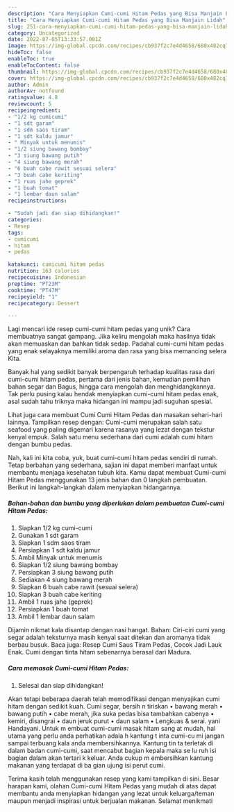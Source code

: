 ```yaml
---
description: "Cara Menyiapkan Cumi-cumi Hitam Pedas yang Bisa Manjain Lidah"
title: "Cara Menyiapkan Cumi-cumi Hitam Pedas yang Bisa Manjain Lidah"
slug: 251-cara-menyiapkan-cumi-cumi-hitam-pedas-yang-bisa-manjain-lidah
category: Uncategorized
date: 2022-07-05T13:33:57.001Z
image: https://img-global.cpcdn.com/recipes/cb937f2c7e4d4658/680x482cq70/cumi-cumi-hitam-pedas-foto-resep-utama.jpg
hideToc: false
enableToc: true
enableTocContent: false
thumbnail: https://img-global.cpcdn.com/recipes/cb937f2c7e4d4658/680x482cq70/cumi-cumi-hitam-pedas-foto-resep-utama.jpg
cover: https://img-global.cpcdn.com/recipes/cb937f2c7e4d4658/680x482cq70/cumi-cumi-hitam-pedas-foto-resep-utama.jpg
author: Admin
authorAv: notfound
ratingvalue: 4.8
reviewcount: 5
recipeingredient:
- "1/2 kg cumicumi"
- "1 sdt garam"
- "1 sdm saos tiram"
- "1 sdt kaldu jamur"
- " Minyak untuk menumis"
- "1/2 siung bawang bombay"
- "3 siung bawang putih"
- "4 siung bawang merah"
- "6 buah cabe rawit sesuai selera"
- "3 buah cabe keriting"
- "1 ruas jahe geprek"
- "1 buah tomat"
- "1 lembar daun salam"
recipeinstructions:

- "Sudah jadi dan siap dihidangkan!"
categories:
- Resep
tags:
- cumicumi
- hitam
- pedas

katakunci: cumicumi hitam pedas 
nutrition: 163 calories
recipecuisine: Indonesian
preptime: "PT23M"
cooktime: "PT47M"
recipeyield: "1"
recipecategory: Dessert

---
```





Lagi mencari ide resep cumi-cumi hitam pedas yang unik? Cara membuatnya sangat gampang. Jika keliru mengolah maka hasilnya tidak akan memuaskan dan bahkan tidak sedap. Padahal cumi-cumi hitam pedas yang enak selayaknya memiliki aroma dan rasa yang bisa memancing selera Kita.





Banyak hal yang sedikit banyak berpengaruh terhadap kualitas rasa dari cumi-cumi hitam pedas, pertama dari jenis bahan, kemudian pemilihan bahan segar dan Bagus, hingga cara mengolah dan menghidangkannya. Tak perlu pusing kalau hendak menyiapkan cumi-cumi hitam pedas enak,      asal sudah tahu triknya maka hidangan ini mampu jadi suguhan spesial.














Lihat juga cara membuat Cumi Cumi Hitam Pedas dan masakan sehari-hari lainnya. Tampilkan resep dengan: Cumi-cumi merupakan salah satu seafood yang paling digemari karena rasanya yang lezat dengan tekstur kenyal empuk. Salah satu menu sederhana dari cumi adalah cumi hitam dengan bumbu pedas.






Nah, kali ini kita coba, yuk, buat cumi-cumi hitam pedas sendiri di rumah. Tetap berbahan yang sederhana, sajian ini dapat memberi manfaat untuk membantu menjaga kesehatan tubuh kita. Kamu dapat membuat Cumi-cumi Hitam Pedas menggunakan 13 jenis bahan dan 0 langkah pembuatan. Berikut ini langkah-langkah dalam menyiapkan hidangannya.

<!--inarticleads1-->

##### Bahan-bahan dan bumbu yang diperlukan dalam pembuatan Cumi-cumi Hitam Pedas:

1. Siapkan 1/2 kg cumi-cumi
1. Gunakan 1 sdt garam
1. Siapkan 1 sdm saos tiram
1. Persiapkan 1 sdt kaldu jamur
1. Ambil  Minyak untuk menumis
1. Siapkan 1/2 siung bawang bombay
1. Persiapkan 3 siung bawang putih
1. Sediakan 4 siung bawang merah
1. Siapkan 6 buah cabe rawit (sesuai selera)
1. Siapkan 3 buah cabe keriting
1. Ambil 1 ruas jahe (geprek)
1. Persiapkan 1 buah tomat
1. Ambil 1 lembar daun salam


Dijamin nikmat kala disantap dengan nasi hangat. Bahan: Ciri-ciri cumi yang segar adalah teksturnya masih kenyal saat ditekan dan aromanya tidak berbau busuk. Baca juga: Resep Cumi Saus Tiram Pedas, Cocok Jadi Lauk Enak. Cumi dengan tinta hitam sebenarnya berasal dari Madura. 

<!--inarticleads2-->

##### Cara memasak Cumi-cumi Hitam Pedas:


1. Selesai dan siap dihidangkan!

Akan tetapi beberapa daerah telah memodifikasi dengan menyajikan cumi hitam dengan sedikit kuah. Cumi segar, bersih n tiriskan • bawang merah • bawang putih • cabe merah, jika suka pedas bisa tambahkan cabenya • kemiri, disangrai • daun jeruk purut • daun salam • Lengkuas &amp; serai. yani Handayani. Untuk m embuat cumi-cumi masak hitam sang at mudah, hal utama yang perlu anda perhatikan adala h kantung t inta cumi-cu mi jangan sampai terbuang kala anda membersihkannya. Kantung tin ta terletak di dalam badan cumi-cumi, saat mencabut bagian kepala maka se lu ruh isi bagian dalam akan tertari k keluar. Anda cukup m embersihkan kantung makanan yang terdapat di ba gian ujung isi perut cumi. 

Terima kasih telah menggunakan resep yang kami tampilkan di sini. Besar harapan kami, olahan Cumi-cumi Hitam Pedas yang mudah di atas dapat membantu anda menyiapkan hidangan yang lezat untuk keluarga/teman maupun menjadi inspirasi untuk berjualan makanan. Selamat menikmati

